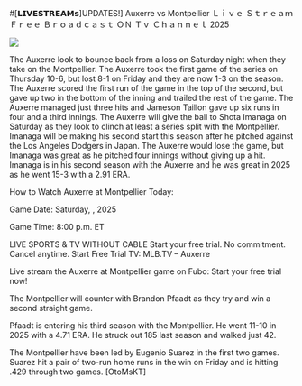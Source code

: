 #[𝗟𝗜𝗩𝗘𝗦𝗧𝗥𝗘𝗔𝗠𝘀]UPDATES!] Auxerre vs Montpellier Ｌｉｖｅ Ｓｔｒｅａｍ Ｆｒｅｅ Ｂｒｏａｄｃａｓｔ ＯＮ Ｔｖ Ｃｈａｎｎｅｌ  2025  
  
  
[![](https://i.imgur.com/qSNzIqt.png)](https://movie.rssnews.media/KNEEvVA.php)  
  
The Auxerre look to bounce back from a loss on Saturday night when they take on the Montpellier. The Auxerre took the first game of the series on Thursday 10-6, but lost 8-1 on Friday and they are now 1-3 on the season. The Auxerre scored the first run of the game in the top of the second, but gave up two in the bottom of the inning and trailed the rest of the game. The Auxerre managed just three hits and Jameson Taillon gave up six runs in four and a third innings. The Auxerre will give the ball to Shota Imanaga on Saturday as they look to clinch at least a series split with the Montpellier. Imanaga will be making his second start this season after he pitched against the Los Angeles Dodgers in Japan. The Auxerre would lose the game, but Imanaga was great as he pitched four innings without giving up a hit. Imanaga is in his second season with the Auxerre and he was great in 2025 as he went 15-3 with a 2.91 ERA.

How to Watch Auxerre at Montpellier Today:

Game Date: Saturday, , 2025

Game Time: 8:00 p.m. ET

LIVE SPORTS & TV WITHOUT CABLE
Start your free trial. No commitment. Cancel anytime.
Start Free Trial
TV: MLB.TV – Auxerre

Live stream the Auxerre at Montpellier game on Fubo: Start your free trial now!

The Montpellier will counter with Brandon Pfaadt as they try and win a second straight game.

Pfaadt is entering his third season with the Montpellier. He went 11-10 in 2025 with a 4.71 ERA. He struck out 185 last season and walked just 42.

The Montpellier have been led by Eugenio Suarez in the first two games. Suarez hit a pair of two-run home runs in the win on Friday and is hitting .429 through two games. [OtoMsKT]